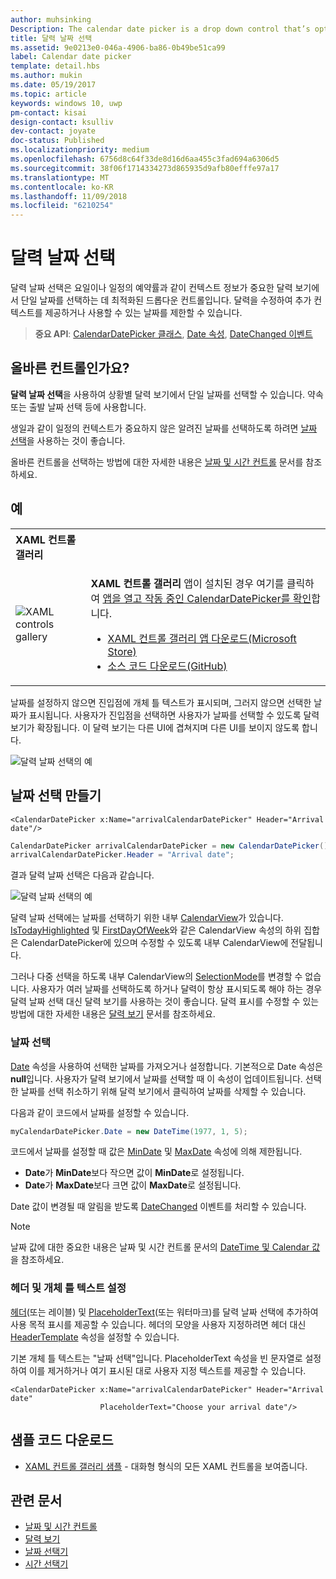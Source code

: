 ```yaml
---
author: muhsinking
Description: The calendar date picker is a drop down control that’s optimized for picking a single date from a calendar view where contextual information like the day of the week or fullness of the calendar is important.
title: 달력 날짜 선택
ms.assetid: 9e0213e0-046a-4906-ba86-0b49be51ca99
label: Calendar date picker
template: detail.hbs
ms.author: mukin
ms.date: 05/19/2017
ms.topic: article
keywords: windows 10, uwp
pm-contact: kisai
design-contact: ksulliv
dev-contact: joyate
doc-status: Published
ms.localizationpriority: medium
ms.openlocfilehash: 6756d8c64f33de8d16d6aa455c3fad694a6306d5
ms.sourcegitcommit: 38f06f1714334273d865935d9afb80efffe97a17
ms.translationtype: MT
ms.contentlocale: ko-KR
ms.lasthandoff: 11/09/2018
ms.locfileid: "6210254"
---
```

# <a name="calendar-date-picker"></a>달력 날짜 선택

 

달력 날짜 선택은 요일이나 일정의 예약률과 같이 컨텍스트 정보가 중요한 달력 보기에서 단일 날짜를 선택하는 데 최적화된 드롭다운 컨트롤입니다. 달력을 수정하여 추가 컨텍스트를 제공하거나 사용할 수 있는 날짜를 제한할 수 있습니다.

> **중요 API**: [CalendarDatePicker 클래스](https://msdn.microsoft.com/library/windows/apps/xaml/windows.ui.xaml.controls.calendardatepicker.aspx), [Date 속성](https://msdn.microsoft.com/library/windows/apps/xaml/windows.ui.xaml.controls.calendardatepicker.date.aspx), [DateChanged 이벤트](https://msdn.microsoft.com/library/windows/apps/xaml/windows.ui.xaml.controls.calendardatepicker.datechanged.aspx)


## <a name="is-this-the-right-control"></a>올바른 컨트롤인가요?
**달력 날짜 선택**을 사용하여 상황별 달력 보기에서 단일 날짜를 선택할 수 있습니다. 약속 또는 출발 날짜 선택 등에 사용합니다.

생일과 같이 일정의 컨텍스트가 중요하지 않은 알려진 날짜를 선택하도록 하려면 [날짜 선택](date-picker.md)을 사용하는 것이 좋습니다.

올바른 컨트롤을 선택하는 방법에 대한 자세한 내용은 [날짜 및 시간 컨트롤](date-and-time.md) 문서를 참조하세요.

## <a name="examples"></a>예

<table>
<th align="left">XAML 컨트롤 갤러리<th>
<tr>
<td><img src="images/xaml-controls-gallery-sm.png" alt="XAML controls gallery"></img></td>
<td>
    <p><strong style="font-weight: semi-bold">XAML 컨트롤 갤러리</strong> 앱이 설치된 경우 여기를 클릭하여 <a href="xamlcontrolsgallery:/item/CalendarDatePicker">앱을 열고 작동 중인 CalendarDatePicker를 확인</a>합니다.</p>
    <ul>
    <li><a href="https://www.microsoft.com/store/productId/9MSVH128X2ZT">XAML 컨트롤 갤러리 앱 다운로드(Microsoft Store)</a></li>
    <li><a href="https://github.com/Microsoft/Windows-universal-samples/tree/master/Samples/XamlUIBasics">소스 코드 다운로드(GitHub)</a></li>
    </ul>
</td>
</tr>
</table>

날짜를 설정하지 않으면 진입점에 개체 틀 텍스트가 표시되며, 그러지 않으면 선택한 날짜가 표시됩니다. 사용자가 진입점을 선택하면 사용자가 날짜를 선택할 수 있도록 달력 보기가 확장됩니다. 이 달력 보기는 다른 UI에 겹쳐지며 다른 UI를 보이지 않도록 합니다.

![달력 날짜 선택의 예](images/calendar-date-picker-2-views.png)

## <a name="create-a-date-picker"></a>날짜 선택 만들기

```xaml
<CalendarDatePicker x:Name="arrivalCalendarDatePicker" Header="Arrival date"/>
```

```csharp
CalendarDatePicker arrivalCalendarDatePicker = new CalendarDatePicker();
arrivalCalendarDatePicker.Header = "Arrival date";
```

결과 달력 날짜 선택은 다음과 같습니다.

![달력 날짜 선택의 예](images/calendar-date-picker-closed.png)

달력 날짜 선택에는 날짜를 선택하기 위한 내부 [CalendarView](https://msdn.microsoft.com/library/windows/apps/xaml/windows.ui.xaml.controls.calendarview.aspx)가 있습니다. [IsTodayHighlighted](https://msdn.microsoft.com/library/windows/apps/xaml/windows.ui.xaml.controls.calendardatepicker.istodayhighlighted.aspx) 및 [FirstDayOfWeek](https://msdn.microsoft.com/library/windows/apps/xaml/windows.ui.xaml.controls.calendardatepicker.firstdayofweek.aspx)와 같은 CalendarView 속성의 하위 집합은 CalendarDatePicker에 있으며 수정할 수 있도록 내부 CalendarView에 전달됩니다. 

그러나 다중 선택을 하도록 내부 CalendarView의 [SelectionMode](https://msdn.microsoft.com/library/windows/apps/xaml/windows.ui.xaml.controls.calendarview.selectionmode.aspx)를 변경할 수 없습니다. 사용자가 여러 날짜를 선택하도록 하거나 달력이 항상 표시되도록 해야 하는 경우 달력 날짜 선택 대신 달력 보기를 사용하는 것이 좋습니다. 달력 표시를 수정할 수 있는 방법에 대한 자세한 내용은 [달력 보기](calendar-view.md) 문서를 참조하세요.

### <a name="selecting-dates"></a>날짜 선택

[Date](https://msdn.microsoft.com/library/windows/apps/xaml/windows.ui.xaml.controls.calendardatepicker.date.aspx) 속성을 사용하여 선택한 날짜를 가져오거나 설정합니다. 기본적으로 Date 속성은 **null**입니다. 사용자가 달력 보기에서 날짜를 선택할 때 이 속성이 업데이트됩니다. 선택한 날짜를 선택 취소하기 위해 달력 보기에서 클릭하여 날짜를 삭제할 수 있습니다. 

다음과 같이 코드에서 날짜를 설정할 수 있습니다.

```csharp
myCalendarDatePicker.Date = new DateTime(1977, 1, 5);
```

코드에서 날짜를 설정할 때 값은 [MinDate](https://msdn.microsoft.com/library/windows/apps/xaml/windows.ui.xaml.controls.calendardatepicker.mindate.aspx) 및 [MaxDate](https://msdn.microsoft.com/library/windows/apps/xaml/windows.ui.xaml.controls.calendardatepicker.maxdate.aspx) 속성에 의해 제한됩니다.
- **Date**가 **MinDate**보다 작으면 값이 **MinDate**로 설정됩니다.
- **Date**가 **MaxDate**보다 크면 값이 **MaxDate**로 설정됩니다.

Date 값이 변경될 때 알림을 받도록 [DateChanged](https://msdn.microsoft.com/library/windows/apps/xaml/windows.ui.xaml.controls.calendardatepicker.datechanged.aspx) 이벤트를 처리할 수 있습니다.

> [!NOTE]
날짜 값에 대한 중요한 내용은 날짜 및 시간 컨트롤 문서의 [DateTime 및 Calendar 값](date-and-time.md#datetime-and-calendar-values)을 참조하세요.

### <a name="setting-a-header-and-placeholder-text"></a>헤더 및 개체 틀 텍스트 설정

[헤더](https://msdn.microsoft.com/library/windows/apps/xaml/windows.ui.xaml.controls.calendardatepicker.header.aspx)(또는 레이블) 및 [PlaceholderText](https://msdn.microsoft.com/library/windows/apps/xaml/windows.ui.xaml.controls.calendardatepicker.placeholdertext.aspx)(또는 워터마크)를 달력 날짜 선택에 추가하여 사용 목적 표시를 제공할 수 있습니다. 헤더의 모양을 사용자 지정하려면 헤더 대신 [HeaderTemplate](https://msdn.microsoft.com/library/windows/apps/xaml/windows.ui.xaml.controls.calendardatepicker.headertemplate.aspx) 속성을 설정할 수 있습니다.

기본 개체 틀 텍스트는 "날짜 선택"입니다. PlaceholderText 속성을 빈 문자열로 설정하여 이를 제거하거나 여기 표시된 대로 사용자 지정 텍스트를 제공할 수 있습니다.

```xaml
<CalendarDatePicker x:Name="arrivalCalendarDatePicker" Header="Arrival date" 
                    PlaceholderText="Choose your arrival date"/>
```

## <a name="get-the-sample-code"></a>샘플 코드 다운로드

- [XAML 컨트롤 갤러리 샘플](https://github.com/Microsoft/Windows-universal-samples/tree/master/Samples/XamlUIBasics) - 대화형 형식의 모든 XAML 컨트롤을 보여줍니다.

## <a name="related-articles"></a>관련 문서

- [날짜 및 시간 컨트롤](date-and-time.md)
- [달력 보기](calendar-view.md)
- [날짜 선택기](date-picker.md)
- [시간 선택기](time-picker.md)
